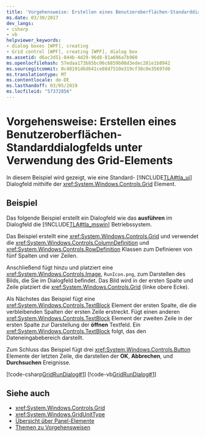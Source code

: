 ```yaml
---
title: 'Vorgehensweise: Erstellen eines Benutzeroberflächen-Standarddialogfelds unter Verwendung des Grid-Elements'
ms.date: 03/30/2017
dev_langs:
- csharp
- vb
helpviewer_keywords:
- dialog boxes [WPF], creating
- Grid control [WPF], creating [WPF], dialog box
ms.assetid: d6ac3d51-844b-4d29-96d8-81a696a7b960
ms.openlocfilehash: 57edaa173b85bc06c6859b08d3edec281e1b8942
ms.sourcegitcommit: 0c48191d6d641ce88d7510e319cf38c0e35697d0
ms.translationtype: MT
ms.contentlocale: de-DE
ms.lasthandoff: 03/05/2019
ms.locfileid: "57372856"
---
```

# <a name="how-to-build-a-standard-ui-dialog-box-by-using-grid"></a>Vorgehensweise: Erstellen eines Benutzeroberflächen-Standarddialogfelds unter Verwendung des Grid-Elements
In diesem Beispiel wird gezeigt, wie eine Standard- [!INCLUDE[TLA#tla_ui](../../../../includes/tlasharptla-ui-md.md)] Dialogfeld mithilfe der <xref:System.Windows.Controls.Grid> Element.  
  
## <a name="example"></a>Beispiel  
 Das folgende Beispiel erstellt ein Dialogfeld wie das **ausführen** im Dialogfeld die [!INCLUDE[TLA#tla_mswin](../../../../includes/tlasharptla-mswin-md.md)] Betriebssystem.  
  
 Das Beispiel erstellt eine <xref:System.Windows.Controls.Grid> und verwendet die <xref:System.Windows.Controls.ColumnDefinition> und <xref:System.Windows.Controls.RowDefinition> Klassen zum Definieren von fünf Spalten und vier Zeilen.  
  
 Anschließend fügt hinzu und platziert eine <xref:System.Windows.Controls.Image>, `RunIcon.png`, zum Darstellen des Bilds, die Sie im Dialogfeld befindet. Das Bild wird in der ersten Spalte und Zeile platziert die <xref:System.Windows.Controls.Grid> (linke obere Ecke).  
  
 Als Nächstes das Beispiel fügt eine <xref:System.Windows.Controls.TextBlock> Element der ersten Spalte, die die verbleibenden Spalten der ersten Zeile erstreckt. Fügt einen anderen <xref:System.Windows.Controls.TextBlock> Element der zweiten Zeile in der ersten Spalte zur Darstellung der **öffnen** Textfeld. Ein <xref:System.Windows.Controls.TextBlock> folgt, das den Dateneingabebereich darstellt.  
  
 Zum Schluss das Beispiel fügt drei <xref:System.Windows.Controls.Button> Elemente der letzten Zeile, die darstellen der **OK**, **Abbrechen**, und **Durchsuchen** Ereignisse.  
  
 [!code-csharp[GridRunDialog#1](~/samples/snippets/csharp/VS_Snippets_Wpf/GridRunDialog/CSharp/window1.xaml.cs#1)]
 [!code-vb[GridRunDialog#1](~/samples/snippets/visualbasic/VS_Snippets_Wpf/GridRunDialog/VisualBasic/grid_vb.vb#1)]  
  
## <a name="see-also"></a>Siehe auch
- <xref:System.Windows.Controls.Grid>
- <xref:System.Windows.GridUnitType>
- [Übersicht über Panel-Elemente](panels-overview.md)
- [Themen zu Vorgehensweisen](grid-how-to-topics.md)
